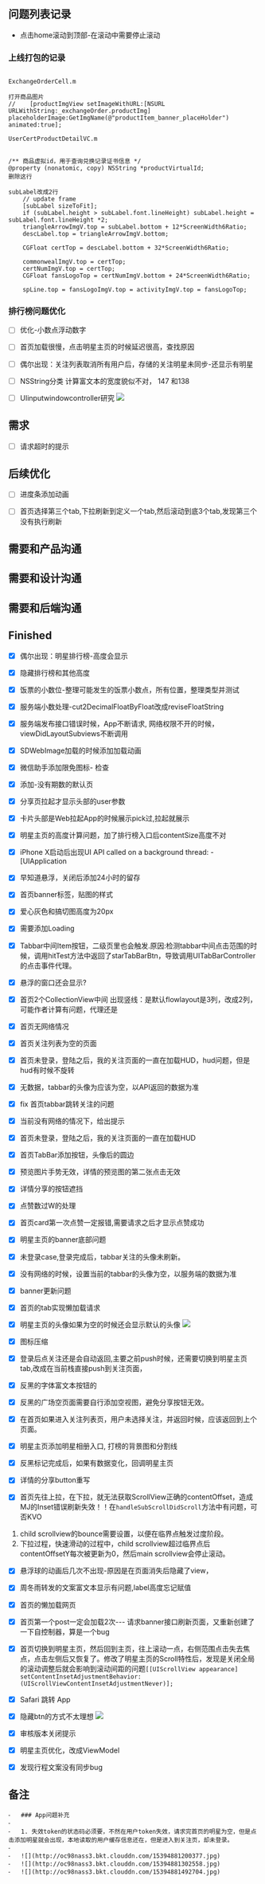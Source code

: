 ## 问题列表记录

* 点击home滚动到顶部-在滚动中需要停止滚动

### 上线打包的记录

```objc

ExchangeOrderCell.m

打开商品图片
//    [productImgView setImageWithURL:[NSURL URLWithString:_exchangeOrder.productImg] placeholderImage:GetImgName(@"productItem_banner_placeHolder") animated:true];

UserCertProductDetailVC.m


/** 商品虚拟id，用于查询兑换记录证书信息 */
@property (nonatomic, copy) NSString *productVirtualId;
删除这行

subLabel改成2行
    // update frame
    [subLabel sizeToFit];
    if (subLabel.height > subLabel.font.lineHeight) subLabel.height = subLabel.font.lineHeight *2;
    triangleArrowImgV.top = subLabel.bottom + 12*ScreenWidth6Ratio;
    descLabel.top = triangleArrowImgV.bottom;
    
    CGFloat certTop = descLabel.bottom + 32*ScreenWidth6Ratio;
    
    commonwealImgV.top = certTop;
    certNumImgV.top = certTop;    
    CGFloat fansLogoTop = certNumImgV.bottom + 24*ScreenWidth6Ratio;
    
    spLine.top = fansLogoImgV.top = activityImgV.top = fansLogoTop;

```

### 排行榜问题优化


* [ ] 优化-小数点浮动数字

* [ ] 首页加载很慢，点击明星主页的时候延迟很高，查找原因
* [ ] 偶尔出现：关注列表取消所有用户后，存储的关注明星未同步-还显示有明星
* [ ] NSString分类 计算富文本的宽度貌似不对， 147 和138
* [ ]  UIinputwindowcontroller研究
![](https://i.loli.net/2018/11/09/5be54d87577e0.jpg)


## 需求

* [ ] 请求超时的提示

## 后续优化

* [ ] 进度条添加动画
* [ ] 首页选择第三个tab,下拉刷新到定义一个tab,然后滚动到底3个tab,发现第三个没有执行刷新


## 需要和产品沟通

## 需要和设计沟通

## 需要和后端沟通


## Finished

* [x] 偶尔出现：明星排行榜-高度会显示
* [x] 隐藏排行榜和其他高度

* [x]  饭票的小数位-整理可能发生的饭票小数点，所有位置，整理类型并测试
* [x] 服务端小数处理-cut2DecimalFloatByFloat改成reviseFloatString

* [x] 服务端发布接口错误时候，App不断请求,  网络权限不开的时候，viewDidLayoutSubviews不断调用
* [x] SDWebImage加载的时候添加加载动画
* [x] 微信助手添加限免图标- 检查

* [x] 添加-没有期数的默认页
* [x] 分享页拉起才显示头部的user参数
* [x] 卡片头部是Web拉起App的时候展示pick过,拉起就展示

* [x] 明星主页的高度计算问题，加了排行榜入口后contentSize高度不对
* [x] iPhone X启动后出现UI API called on a background thread: -[UIApplication 
* [x] 早知道悬浮，关闭后添加24小时的留存
* [x] 首页banner标签，贴图的样式
* [x] 爱心灰色和搞切图高度为20px
* [x] 需要添加Loading
* [x] Tabbar中间Item按钮，二级页里也会触发.原因:检测tabbar中间点击范围的时候，调用hitTest方法中返回了starTabBarBtn，导致调用UITabBarController的点击事件代理。
* [x] 悬浮的窗口还会显示?
* [x] 首页2个CollectionView中间 出现竖线：是默认flowlayout是3列，改成2列，可能作者计算有问题，代理还是
* [x] 首页无网络情况
* [x] 首页关注列表为空的页面
* [x] 首页未登录，登陆之后，我的关注页面的一直在加载HUD，hud问题，但是hud有时候不旋转
* [x] 无数据，tabbar的头像为应该为空，以API返回的数据为准
* [x] fix 首页tabbar跳转关注的问题
* [x] 当前没有网络的情况下，给出提示
* [x] 首页未登录，登陆之后，我的关注页面的一直在加载HUD
* [x] 首页TabBar添加按钮，头像后的圆边
* [x] 预览图片手势无效，详情的预览图的第二张点击无效
* [x] 详情分享的按钮遮挡
* [x] 点赞数过W的处理
* [x] 首页card第一次点赞一定报错,需要请求之后才显示点赞成功
* [x] 明星主页的banner底部问题
* [x] 未登录case,登录完成后，tabbar关注的头像未刷新。
* [x] 没有网络的时候，设置当前的tabbar的头像为空，以服务端的数据为准
* [x] banner更新问题
* [x] 首页的tab实现懒加载请求
* [x] 明星主页的头像如果为空的时候还会显示默认的头像
![](http://oc98nass3.bkt.clouddn.com/15376723910602.jpg)
* [x] 图标压缩
* [x] 登录后点关注还是会自动返回,主要之前push时候，还需要切换到明星主页tab,改成在当前栈直接push到关注页面，
* [x] 反黑的字体富文本按钮的
* [x] 反黑的广场空页面需要自行添加空视图，避免分享按钮无效。
* [x] 在首页如果进入关注列表页，用户未选择关注，并返回时候，应该返回到上个页面。
* [x] 明星主页添加明星相册入口, 打榜的背景图和分割线
* [x] 反黑标记完成后，如果有数据变化，回调明星主页
* [x] 详情的分享button重写
* [x] 首页先往上拉，在下拉，就无法获取ScrollView正确的contentOffset，造成MJ的Inset错误刷新失效！！在`handleSubScrollDidScroll`方法中有问题，可否KVO
1. child scrollview的bounce需要设置，以便在临界点触发过度阶段。
2. 下拉过程，快速滑动的过程中，child scrollview超过临界点后contentOffsetY每次被更新为0，然后main scrollview会停止滚动。
* [x] 悬浮球的动画后几次不出现-原因是在页面消失后隐藏了view，
* [x] 周冬雨转发的文案富文本显示有问题,label高度忘记赋值
* [x] 首页的懒加载网页
* [x] 首页第一个post一定会加载2次--- 请求banner接口刷新页面，又重新创建了一下自控制器，算是一个bug
* [x] 首页切换到明星主页，然后回到主页，往上滚动一点，右侧范围点击失去焦点，点击左侧后又恢复了。修改了明星主页的Scroll特性后，发现是关闭全局的滚动调整后就会影响到滚动间距的问题`[[UIScrollView appearance] setContentInsetAdjustmentBehavior:(UIScrollViewContentInsetAdjustmentNever)];`
* [x] Safari 跳转 App
* [x] 隐藏btn的方式不太理想
![](https://i.loli.net/2018/11/06/5be1aeab33a56.jpg)
* [x] 审核版本关闭提示

* [x] 明星主页优化，改成ViewModel
* [x] 发现行程文案没有同步bug


## 备注

	⁃	### App问题补充
	⁃	
	⁃	1. 失效token的状态码必须要，不然在用户token失效，请求完首页的明星为空，但是点击添加明星就会出现，本地读取的用户缓存信息还在，但是进入到关注页，却未登录。
	⁃	
	⁃	![](http://oc98nass3.bkt.clouddn.com/15394881200377.jpg)
	⁃	![](http://oc98nass3.bkt.clouddn.com/15394881302558.jpg)
	⁃	![](http://oc98nass3.bkt.clouddn.com/15394881492704.jpg)
